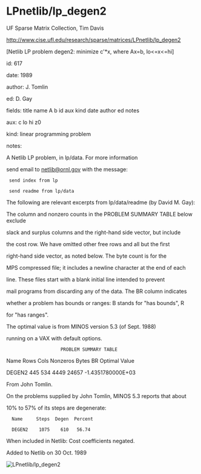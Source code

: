 # LPnetlib/lp_degen2

 UF Sparse Matrix Collection, Tim Davis

 http://www.cise.ufl.edu/research/sparse/matrices/LPnetlib/lp_degen2

 [Netlib LP problem degen2: minimize c'*x, where Ax=b, lo<=x<=hi]

 id: 617

 date: 1989

 author: J. Tomlin

 ed: D. Gay

 fields: title name A b id aux kind date author ed notes

 aux: c lo hi z0

 kind: linear programming problem

 notes:

 A Netlib LP problem, in lp/data.  For more information                    

 send email to netlib@ornl.gov with the message:                           

                                                                           

 	 send index from lp                                                      

 	 send readme from lp/data                                                

                                                                           

 The following are relevant excerpts from lp/data/readme (by David M. Gay):

                                                                           

 The column and nonzero counts in the PROBLEM SUMMARY TABLE below exclude  

 slack and surplus columns and the right-hand side vector, but include     

 the cost row.  We have omitted other free rows and all but the first      

 right-hand side vector, as noted below.  The byte count is for the        

 MPS compressed file; it includes a newline character at the end of each   

 line.  These files start with a blank initial line intended to prevent    

 mail programs from discarding any of the data.  The BR column indicates   

 whether a problem has bounds or ranges:  B stands for "has bounds", R     

 for "has ranges".                                                         

                                                                           

 The optimal value is from MINOS version 5.3 (of Sept. 1988)               

 running on a VAX with default options.                                    

                                                                           

                        PROBLEM SUMMARY TABLE                              

                                                                           

 Name       Rows   Cols   Nonzeros    Bytes  BR      Optimal Value         

 DEGEN2      445    534     4449      24657       -1.4351780000E+03        

                                                                           

 From John Tomlin.                                                         

 On the problems supplied by John Tomlin, MINOS 5.3 reports that about     

 10% to 57% of its steps are degenerate:                                   

      Name     Steps  Degen  Percent                                       

      DEGEN2    1075    610   56.74                                        

                                                                           

 When included in Netlib: Cost coefficients negated.                       

                                                                           

 Added to Netlib on  30 Oct. 1989                                          

![LPnetlib/lp_degen2](http://yifanhu.net/GALLERY/GRAPHS/GIF_SMALL/LPnetlib@lp_degen2.gif)

